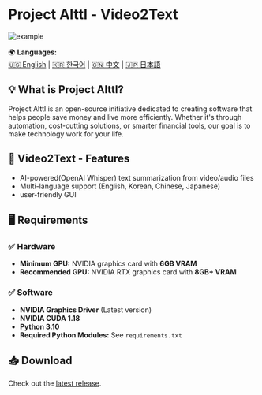 # Project Alttl - Video2Text 

![example](example.gif)

🌍 **Languages:**  
[🇺🇸 English](README.md) | [🇰🇷 한국어](README.ko.md) | [🇨🇳 中文](README.zh.md) | [🇯🇵 日本語](README.ja.md)  

## 💡 What is Project Alttl?  
Project Alttl is an open-source initiative dedicated to creating software that helps people save money and live more efficiently. Whether it's through automation, cost-cutting solutions, or smarter financial tools, our goal is to make technology work for your life.  

## 🚀 Video2Text - Features  
- AI-powered(OpenAI Whisper) text summarization from video/audio files  
- Multi-language support (English, Korean, Chinese, Japanese)  
- user-friendly GUI  

## 🖥️ Requirements  
### ✅ **Hardware**  
- **Minimum GPU:** NVIDIA graphics card with **6GB VRAM**  
- **Recommended GPU:** NVIDIA RTX graphics card with **8GB+ VRAM**  

### ✅ **Software**  
- **NVIDIA Graphics Driver** (Latest version)  
- **NVIDIA CUDA 1.18**  
- **Python 3.10**  
- **Required Python Modules:** See `requirements.txt`  

## 📥 Download
Check out the [latest release](https://github.com/yourusername/project-alttul/releases).  